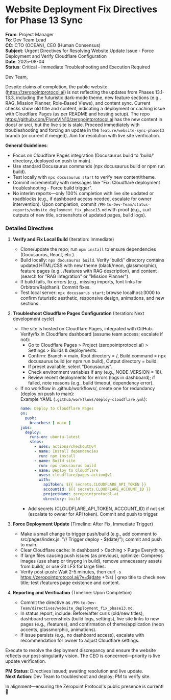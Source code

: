 # Website Deployment Fix Directives for Phase 13 Sync

**From**: Project Manager  
**To**: Dev Team Lead  
**CC**: CTO (OCEAN), CEO (Human Consensus)  
**Subject**: Urgent Directives for Resolving Website Update Issue - Force Deployment and Verify Cloudflare Configuration  
**Date**: 2025-08-04  
**Status**: Critical - Immediate Troubleshooting and Execution Required  

Dev Team,  

Despite claims of completion, the public website (https://zeropointprotocol.ai) is not reflecting the updates from Phases 13.1-13.3, including the futuristic dark-mode theme, new feature sections (e.g., RAG, Mission Planner, Role-Based Views), and content sync. Current checks show old title and content, indicating a deployment or caching issue with Cloudflare Pages (as per README and hosting setup). The repo https://github.com/FlynnVIN10/zeropointprotocol.ai has the new content in docs/ or src/, but the live site is stale. Proceed immediately with troubleshooting and forcing an update in the `feature/website-sync-phase13` branch (or current if merged). Aim for resolution with live site verification.

**General Guidelines**:  
- Focus on Cloudflare Pages integration (Docusaurus build to 'build/' directory, deployed on push to main).  
- Use standard Docusaurus commands (npx docusaurus build or npm run build).  
- Test locally with `npx docusaurus start` to verify new content/theme.  
- Commit incrementally with messages like "Fix: Cloudflare deployment troubleshooting - Force build trigger".  
- No interim reports—only 100% completion with live site updated or roadblocks (e.g., if dashboard access needed, escalate for owner intervention). Upon completion, commit `/PM-to-Dev-Team/status-reports/website_deployment_fix_phase13.md` with proof (e.g., curl outputs of new title, screenshots of updated pages, build logs).  

### **Detailed Directives**  

1. **Verify and Fix Local Build** (Iteration: Immediate)  
   - Clone/update the repo; run `npm install` to ensure dependencies (Docusaurus, React, etc.).  
   - Build locally: `npx docusaurus build`. Verify 'build/' directory contains updated HTML/CSS with new theme (black/neon, glassmorphic), feature pages (e.g., /features with RAG description), and content (search for "RAG Integration" or "Mission Planner").  
   - If build fails, fix errors (e.g., missing imports, font links for Orbitron/Rajdhani). Commit fixes.  
   - Test local server: `npx docusaurus start`; browse localhost:3000 to confirm futuristic aesthetic, responsive design, animations, and new sections.  

2. **Troubleshoot Cloudflare Pages Configuration** (Iteration: Next development cycle)  
   - The site is hosted on Cloudflare Pages, integrated with GitHub. Verify/fix in Cloudflare dashboard (assume team access; escalate if not):  
     - Go to Cloudflare Pages > Project (zeropointprotocol.ai) > Settings > Builds & deployments.  
     - Confirm: Branch = main, Root directory = /, Build command = npx docusaurus build (or npm run build), Output directory = build.  
     - If preset available, select "Docusaurus".  
     - Check environment variables if any (e.g., NODE_VERSION = 18).  
     - Review recent deployments for errors (logs in dashboard); if failed, note reasons (e.g., build timeout, dependency error).  
   - If no workflow in .github/workflows/, create one for redundancy (deploy on push to main):  
     Example YAML (`.github/workflows/deploy-cloudflare.yml`):  
     ```yaml  
     name: Deploy to Cloudflare Pages  
     on:  
       push:  
         branches: [ main ]  
     jobs:  
       deploy:  
         runs-on: ubuntu-latest  
         steps:  
           - uses: actions/checkout@v4  
           - name: Install dependencies  
             run: npm install  
           - name: Build site  
             run: npx docusaurus build  
           - name: Deploy to Cloudflare  
             uses: cloudflare/pages-action@v1  
             with:  
               apiToken: ${{ secrets.CLOUDFLARE_API_TOKEN }}  
               accountId: ${{ secrets.CLOUDFLARE_ACCOUNT_ID }}  
               projectName: zeropointprotocol-ai  
               directory: build  
     ```  
     - Add secrets (CLOUDFLARE_API_TOKEN, ACCOUNT_ID) if not set (escalate to owner for API token). Commit and push to trigger.  

3. **Force Deployment Update** (Timeline: After Fix, Immediate Trigger)  
   - Make a small change to trigger push/build (e.g., add comment to src/pages/index.js: "// Trigger deploy - $(date)"); commit and push to main.  
   - Clear Cloudflare cache: In dashboard > Caching > Purge Everything.  
   - If large files causing push issues (as previous), optimize: Compress images (use sharp or tinypng in build), remove unnecessary assets from build/, or use Git LFS for large files.  
   - Verify post-push: Wait 2-5 minutes, then curl -s https://zeropointprotocol.ai/?v=$(date +%s) | grep title to check new title; test /features page existence and content.  

4. **Reporting and Verification** (Timeline: Upon Completion)  
   - Commit the directive as `/PM-to-Dev-Team/directives/website_deployment_fix_phase13.md`.  
   - In status report, include: Before/after curls (old/new titles), dashboard screenshots (build logs, settings), live site links to new pages (e.g., /features), and confirmation of theme/application (neon accents, glassmorphic, animations).  
   - If issue persists (e.g., no dashboard access), escalate with recommendation for owner to adjust Cloudflare settings.  

Execute to resolve the deployment discrepancy and ensure the website reflects our post-singularity vision. The CEO is concerned—priority is live update verification.

**PM Status**: Directives issued; awaiting resolution and live update.  
**Next Action**: Dev Team to troubleshoot and deploy; PM to verify site.  

In alignment—ensuring the Zeropoint Protocol's public presence is current! 🚀 